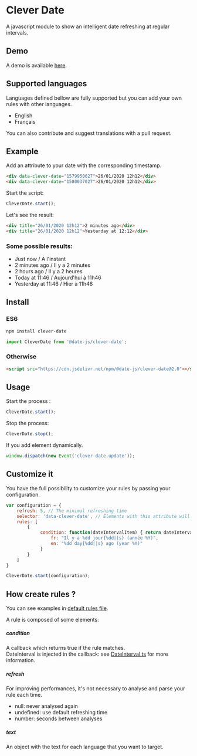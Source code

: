 # Clever Date

A javascript module to show an intelligent date refreshing at regular intervals.

## Demo
A demo is available [here](https://date-js.github.io/clever-date/).

## Supported languages
Languages defined bellow are fully supported but you can add your own rules with other languages.
- English
- Français

You can also contribute and suggest translations with a pull request.

## Example

Add an attribute to your date with the corresponding timestamp.
``` html
<div data-clever-date="1579950627">26/01/2020 12h12</div>
<div data-clever-date="1580037027">26/01/2020 12h12</div>
```

Start the script:
``` javascript
CleverDate.start();
```

Let's see the result:
``` html
<div title="26/01/2020 12h12">2 minutes ago</div>
<div title="26/01/2020 12h12">Yesterday at 12:12</div>
```

### Some possible results:
- Just now / A l'instant
- 2 minutes ago / Il y a 2 minutes
- 2 hours ago / Il y a 2 heures
- Today at 11:46 / Aujourd'hui à 11h46
- Yesterday at 11:46 / Hier à 11h46

## Install

### ES6

``` bash
npm install clever-date
```

``` javascript
import CleverDate from '@date-js/clever-date';
```

### Otherwise

``` html
<script src="https://cdn.jsdelivr.net/npm/@date-js/clever-date@2.0"></script>
```

## Usage
Start the process :
``` javascript
CleverDate.start();
```

Stop the process:
``` javascript
CleverDate.stop();
```

If you add element dynamically.
``` javascript
window.dispatch(new Event('clever-date.update'));
```

## Customize it

You have the full possibility to customize your rules by passing your configuration.

``` javascript
var configuration = {
    refresh: 5, // The minimal refreshing time
    selector: 'data-clever-date', // Elements with this attribute will be parsed
    rules: [
        {
             condition: function(dateIntervalItem) { return dateIntervalItem.day >= 365*10; }, text: {
                 fr: "Il y a %dd jour{%dd||s} (année %Y)",
                 en: "%dd day{%dd||s} ago (year %Y)"
             }
        }
    ]
}

CleverDate.start(configuration);
```

## How create rules ?

You can see examples in [default rules file](src/defaultRules.ts).

A rule is composed of some elements:

##### condition
A callback which returns true if the rule matches.\
DateInterval is injected in the callback: see [DateInterval.ts](src/DateInterval/DateInterval.ts) for more information.

##### refresh
For improving performances, it's not necessary to analyse and parse your rule each time.
- null: never analysed again
- undefined: use default refreshing time
- number: seconds between analyses

##### text
An object with the text for each language that you want to target.
